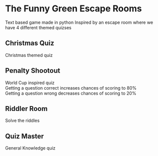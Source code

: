 # The Funny Green Escape Rooms
Text based game made in python
Inspired by an escape room where we have 4 different themed quizses

## Christmas Quiz 
Christmas themed quiz

## Penalty Shootout 
World Cup inspired quiz </br>
Getting a question correct increases chances of scoring to 80% </br>
Getting a question wrong decreases chances of scoring to 20%

## Riddler Room 
Solve the riddles 

## Quiz Master 
General Knowledge quiz 

